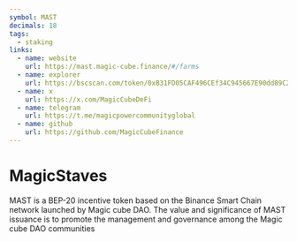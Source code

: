 ```yaml
---
symbol: MAST
decimals: 18
tags:
  - staking
links:
  - name: website
    url: https://mast.magic-cube.finance/#/farms
  - name: explorer
    url: https://bscscan.com/token/0xB31FD05CAF496CEf34C945667E90dd89C20E0D09
  - name: x
    url: https://x.com/MagicCubeDeFi
  - name: telegram
    url: https://t.me/magicpowercommunityglobal
  - name: github
    url: https://github.com/MagicCubeFinance
---
```


# MagicStaves

MAST is a BEP-20 incentive token based on the Binance Smart Chain network launched by Magic cube DAO. The value and significance of MAST issuance is to promote the management and governance among the Magic cube DAO communities
